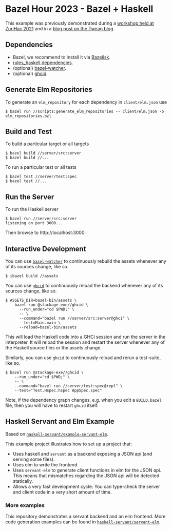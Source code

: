# Bazel Hour 2023 - Bazel + Haskell

This example was previously demonstrated
during a [workshop held at ZuriHac 2021](https://youtu.be/GV5MG05rWO0)
and in a [blog post on the Tweag blog](https://www.tweag.io/blog/2022-10-20-bazel-example-servant-elm-1/).

## Dependencies

* Bazel, we recommend to install it via [Bazelisk](https://github.com/bazelbuild/bazelisk).
* [rules_haskell dependencies](https://rules-haskell.readthedocs.io/en/latest/haskell.html#before-you-begin).
* (optional) [bazel-watcher][bazel-watcher].
* (optional) [ghcid][ghcid].

## Generate Elm Repositories

To generate an `elm_repository` for each dependency in `client/elm.json` use
```
$ bazel run //scripts:generate_elm_repositories -- client/elm.json -o elm_repositories.bzl
```

## Build and Test

To build a particular target or all targets
```
$ bazel build //server/src:server
$ bazel build //...
```

To run a particular test or all tests
```
$ bazel test //server/test:spec
$ bazel test //...
```

## Run the Server

To run the Haskell server
```
$ bazel run //server/src:server
listening on port 3000...
```

Then browse to http://localhost:3000.

## Interactive Development

You can use [`bazel-watcher`][bazel-watcher] to continuously rebuild the
assets whenever any of its sources change, like so.

```
$ ibazel build //assets
```

You can use [`ghcid`][ghcid] to continuously reload the backend whenever
any of its sources change, like so.

```
$ ASSETS_DIR=bazel-bin/assets \
    bazel run @stackage-exe//ghcid \
      --run_under="cd $PWD;" \
      -- \
      --command="bazel run //server/src:server@ghci" \
      --test=Main.main \
      --reload=bazel-bin/assets
```

This will load the Haskell code into a GHCi session and run the server in
the interpreter. It will reload the session and restart the server
whenever any of the Haskell source files or the assets change.

Similarly, you can use `ghcid` to continuously reload and rerun a test-suite,
like so.

```
$ bazel run @stackage-exe//ghcid \
    --run_under="cd $PWD;" \
    -- \
    --command="bazel run //server/test:spec@repl" \
    --test="Test.Hspec.hspec AppSpec.spec"
```

Note, if the dependency graph changes, e.g. when you edit a `BUILD.bazel`
file, then you will have to restart `ghcid` itself.

[bazel-watcher]: https://github.com/bazelbuild/bazel-watcher#readme
[ghcid]: https://github.com/ndmitchell/ghcid#readme

## Haskell Servant and Elm Example

Based on [`haskell-servant/example-servant-elm`](https://github.com/haskell-servant/example-servant-elm.git).

This example project illustrates how to set up a project that:

- Uses haskell and `servant` as a backend exposing a JSON api
  (and serving some files).
- Uses elm to write the frontend.
- Uses `servant-elm` to generate client functions in elm for the JSON api.
  This means that mismatches regarding the JSON api will be detected statically.
- Allows a very fast development cycle: You can type-check the server and
  client code in a very short amount of time.

### More examples

This repository demonstrates a servant backend and an elm frontend. More code generation examples can be found in [`haskell-servant/servant-elm`](https://github.com/haskell-servant/servant-elm/tree/master/examples).
